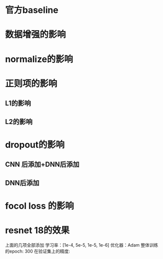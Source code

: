 # 官方baseline
# 数据增强的影响
# normalize的影响
# 正则项的影响
## L1的影响
## L2的影响
# dropout的影响
## CNN 后添加+DNN后添加
## DNN后添加

# focol loss 的影响

# resnet 18的效果
上面的几项全部添加
学习率：[1e-4, 5e-5, 1e-5, 1e-6]
优化器：Adam
整体训练的epoch: 300
在验证集上的精度:

